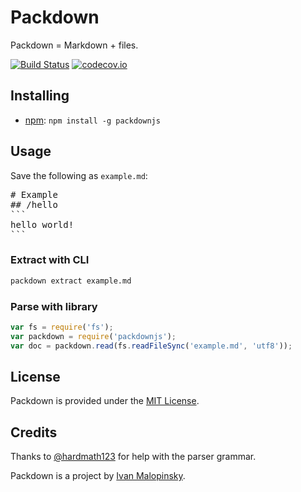 # Packdown

Packdown = Markdown + files.

[![Build Status](https://travis-ci.org/imsky/packdown.svg?branch=master)](https://travis-ci.org/imsky/packdown)
[![codecov.io](https://codecov.io/github/imsky/packdown/coverage.svg?branch=master)](https://codecov.io/github/imsky/packdown)

## Installing

* [npm](https://www.npmjs.com/package/packdownjs): `npm install -g packdownjs`

## Usage

Save the following as `example.md`:

<pre>
&#35; Example
&#35;&#35; /hello
&#96;&#96;&#96;
hello world!
&#96;&#96;&#96;
</pre>

### Extract with CLI

```bash
packdown extract example.md
```

### Parse with library
```js
var fs = require('fs');
var packdown = require('packdownjs');
var doc = packdown.read(fs.readFileSync('example.md', 'utf8'));
```

## License

Packdown is provided under the [MIT License](http://opensource.org/licenses/MIT).

## Credits

Thanks to [@hardmath123](https://github.com/Hardmath123) for help with the parser grammar.

Packdown is a project by [Ivan Malopinsky](http://imsky.co).
